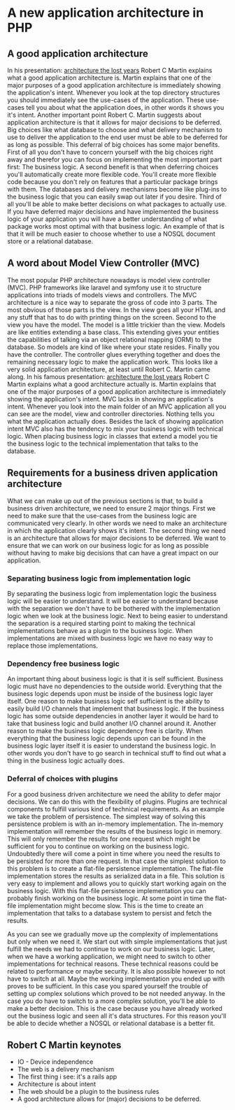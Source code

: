 # A new application architecture in PHP

## A good application architecture

In his presentation: [architecture the lost years](https://www.youtube.com/watch?v=NeXQEJNWO5w) Robert C Martin explains what a good application architecture is. Martin explains that one of the major purposes of a good application architecture is immediately showing the application's intent. Whenever you look at the top directory structures you should immediately see the use-cases of the application. These use-cases tell you about what the application does, in other words it shows you it's intent. Another important point Robert C. Martin suggests about application architecture is that it allows for major decisions to be deferred. Big choices like what database to choose and what delivery mechanism to use to deliver the application to the end user must be able to be deferred for as long as possible. This deferral of big choices has some major benefits. First of all you don't have to concern yourself with the big choices right away and therefor you can focus on implementing the most important part first: The business logic. A second benefit is that when deferring choices you'll automatically create more flexible code. You'll create more flexible code because you don't rely on features that a particular package brings with them. The databases and delivery mechanisms become like plug-ins to the business logic that you can easily swap out later if you desire. Third of all you'll be able to make better decisions on what packages to actually use. If you have deferred major decisions and have implemented the business logic of your application you will have a better understanding of what package works most optimal with that business logic. An example of that is that it will be much easier to choose whether to use a NOSQL document store or a relational database.

## A word about Model View Controller (MVC)

The most popular PHP architecture nowadays is model view controller (MVC). PHP frameworks like laravel and symfony use it to structure applications into triads of models views and controllers. The MVC architecture is a nice way to separate the gross of code into 3 parts. The most obvious of those parts is the view.  In the view goes all your HTML and any stuff that has to do with printing things on the screen. Second to the view you have the model. The model is a little trickier than the view. Models are like entities extending a base class. This extending gives your entities the capabilities of talking via an object relational mapping (ORM) to the database. So models are kind of like where your state resides. Finally you have the controller. The controller glues everything together and does the remaining necessary logic to make the application work. This looks like a very solid application architecture, at least until Robert C. Martin came along. In his famous presentation: [architecture the lost years](https://www.youtube.com/watch?v=NeXQEJNWO5w) Robert C Martin explains what a good architecture actually is. Martin explains that one of the major purposes of a good application architecture is immediately showing the application's intent. MVC lacks in showing an application's intent. Whenever you look into the main folder of an MVC application all you can see are the model, view and controller directories. Nothing tells you what the application actually does. Besides the lack of showing application intent MVC also has the tendency to mix your business logic with technical logic. When placing business logic in classes that extend a model you tie the business logic to the technical implementation that talks to the database.



## Requirements for a business driven application architecture

What we can make up out of the previous sections is that, to build a business driven architecture, we need to ensure 2 major things. First we need to make sure that the use-cases from the business logic are communicated very clearly. In other words we need to make an architecture in which the application clearly shows it's intent. The second thing we need is an architecture that allows for major decisions to be deferred. We want to ensure that we can work on our business logic for as long as possible without having to make big decisions that can have a great impact on our application. 



### Separating business logic from implementation logic

By separating the business logic from implementation logic the business logic will be easier to understand. It will be easier to understand because with the separation we don't have to be bothered with the implementation logic when we look at the business logic. Next to being easier to understand the separation is a required starting point to making the technical implementations behave as a plugin to the business logic. When implementations are mixed with business logic we have no easy way to replace those implementations.



### Dependency free business logic

An important thing about business logic is that it is self sufficient. Business logic must have no dependencies to the outside world. Everything that the business logic depends upon must be inside of the business logic layer itself. One reason to make business logic self sufficient is the ability to easily build I/O channels that implement that business logic. If the business logic has some outside dependencies in another layer it would be hard to take that business logic and build another I/O channel around it. Another reason to make the business logic dependency free is clarity. When everything that the business logic depends upon can be found in the business logic layer itself it is easier to understand the business logic. In other words you don't have to go search in technical stuff to find out what a thing in the business logic actually does.



### Deferral of choices with plugins

For a good business driven architecture we need the ability to defer major decisions. We can do this with the flexibility of plugins. Plugins are technical components to fulfill various kind of technical requirements. As an example we take the problem of persistence. The simplest way of solving this persistence problem is with an in-memory implementation. The in-memory implementation will remember the results of the business logic in memory. This will only remember the results for one request which might be sufficient for you to continue on working on the business logic. Undoubtedly there will come a point in time where you need the results to be persisted for more than one request. In that case the simplest solution to this problem is to create a flat-file persistence implementation. The flat-file implementation stores the results as serialized data in a file. This solution is very easy to implement and allows you to quickly start working again on the business logic. With this flat-file persistence implementation you can probably finish working on the business logic. At some point in time the flat-file implementation might become slow. This is the time to create an implementation that talks to a database system to persist and fetch the results. 

As you can see we gradually move up the complexity of implementations but only when we need it. We start out with simple implementations that just fulfill the needs we had to continue to work on our business logic. Later, when we have a working application, we might need to switch to other implementations for technical reasons. These technical reasons could be related to performance or maybe security. It is also possible however to not have to switch at all. Maybe the working implementation you ended up with proves to be sufficient. In this case you spared yourself the trouble of setting up complex solutions which proved to be not needed anyway. In the case you do have to switch to a more complex solution, you'll be able to make a better decision. This is the case because you have already worked out the business logic and seen all it's data structures. For this reason you'll be able to decide whether a NOSQL or relational database is a better fit.



## Robert C Martin keynotes

- IO  - Device independence
- The web is a delivery mechanism
- The first thing i see: it's a rails app
- Architecture is about intent
- The web should be a plugin to the business rules
- A good architecture allows for (major) decisions to be deferred.